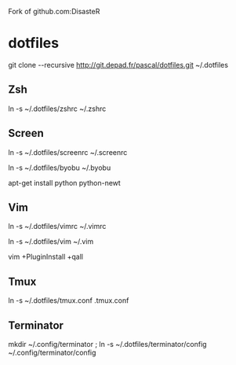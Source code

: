 Fork of github.com:DisasteR

# dotfiles
git clone --recursive http://git.depad.fr/pascal/dotfiles.git ~/.dotfiles

## Zsh
ln -s ~/.dotfiles/zshrc ~/.zshrc

## Screen
ln -s ~/.dotfiles/screenrc ~/.screenrc

ln -s ~/.dotfiles/byobu ~/.byobu

apt-get install python python-newt

## Vim
ln -s ~/.dotfiles/vimrc ~/.vimrc

ln -s ~/.dotfiles/vim ~/.vim

vim +PluginInstall +qall

## Tmux
ln -s ~/.dotfiles/tmux.conf .tmux.conf

## Terminator
mkdir ~/.config/terminator ; ln -s ~/.dotfiles/terminator/config ~/.config/terminator/config
